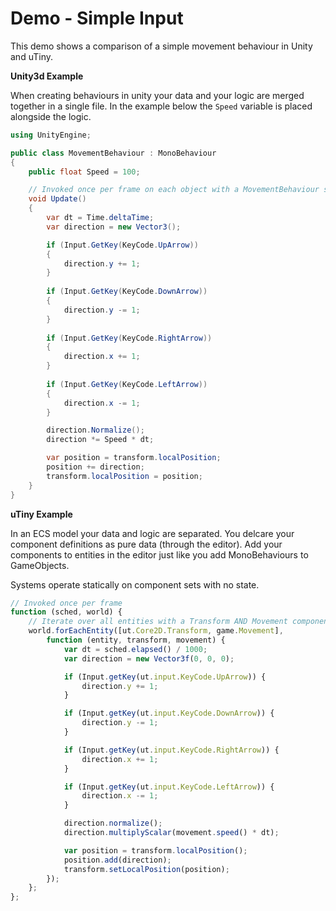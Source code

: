 # Demo - Simple Input

This demo shows a comparison of a simple movement behaviour in Unity and uTiny.

**Unity3d Example**

When creating behaviours in unity your data and your logic are merged together in a single file. In the example below the `Speed` variable is placed alongside the logic.

```csharp
using UnityEngine;

public class MovementBehaviour : MonoBehaviour
{
	public float Speed = 100;

	// Invoked once per frame on each object with a MovementBehaviour script
	void Update()
	{
		var dt = Time.deltaTime;
		var direction = new Vector3();

		if (Input.GetKey(KeyCode.UpArrow))
		{
			direction.y += 1;
		}
		
		if (Input.GetKey(KeyCode.DownArrow))
		{
			direction.y -= 1;
		}
		
		if (Input.GetKey(KeyCode.RightArrow))
		{
			direction.x += 1;
		}
		
		if (Input.GetKey(KeyCode.LeftArrow))
		{
			direction.x -= 1;
		}

		direction.Normalize();
		direction *= Speed * dt;

		var position = transform.localPosition;
		position += direction;
		transform.localPosition = position;
	}
}
```

**uTiny Example**

In an ECS model your data and logic are separated. You delcare your component definitions as pure data (through the editor). Add your components to entities in the editor just like you add MonoBehaviours to GameObjects. 

Systems operate statically on component sets with no state.

```javascript
// Invoked once per frame
function (sched, world) {
	// Iterate over all entities with a Transform AND Movement component
	world.forEachEntity([ut.Core2D.Transform, game.Movement], 
		function (entity, transform, movement) {
			var dt = sched.elapsed() / 1000;
			var direction = new Vector3f(0, 0, 0);

			if (Input.getKey(ut.input.KeyCode.UpArrow)) {
			    direction.y += 1;
			}

			if (Input.getKey(ut.input.KeyCode.DownArrow)) {
			    direction.y -= 1;
			}

			if (Input.getKey(ut.input.KeyCode.RightArrow)) {
			    direction.x += 1;
			}

			if (Input.getKey(ut.input.KeyCode.LeftArrow)) {
			    direction.x -= 1;
			}

			direction.normalize();
			direction.multiplyScalar(movement.speed() * dt);

			var position = transform.localPosition();
			position.add(direction);
			transform.setLocalPosition(position);
  		});
	};
};
```